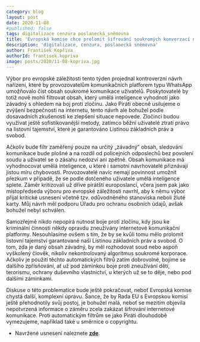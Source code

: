 ```yaml
---
category: blog
layout: post
date: 2020-11-08
#published: false
tags: digitalizace cenzura poslanecká_sněmovna
title: 'Evropská komise chce prolomit šifrování soukromých konverzací na internetu. Jde o narušení listovního tajemství, namítají Piráti'
description: 'digitalizace, cenzura, poslanecká sněmovna'
author: František Kopřiva
authorId: frantisek.kopriva
image: posts/2020/11-08-kopriva.jpg
---
```


Výbor pro evropské záležitosti tento týden projednal kontroverzní návrh nařízení, které by provozovatelům komunikačních platforem typu WhatsApp umožňovalo číst obsah soukromé komunikace uživatelů. Poskytovatelé by totiž nově mohli filtrovat obsah, který umělá inteligence vyhodnotí jako závadný s ohledem na boj proti zločinu. Jako Piráti obecně usilujeme o zvýšení bezpečnosti na internetu, tento návrh ale bohužel podle dosavadních zkušeností ke zlepšení situace nepovede. Zločinci budou využívat ještě sofistikovanější metody, zatímco běžní uživatelé ztratí právo na listovní tajemství, které je garantováno Listinou základních práv a svobod. 

Ačkoliv bude filtr zaměřený pouze na určitý „závadný” obsah, sledování komunikace bude plošné a na rozdíl od policejních odposlechů bez povolení soudu a uživatel se o zásahu nedozví ani zpětně. Obsah komunikace má vyhodnocovat umělá inteligence, u které i samotní navrhovatelé přiznávají jistou míru chybovosti. Provozovatelé navíc nemají povinnost umožnit přezkum v případě, že se podle dotčeného uživatele umělá inteligence splete. Záměr kritizovali už dříve pirátští europoslanci, včera jsem pak jako místopředseda výboru pro evropské záležitosti navrhl, aby k němu výbor přijal kritické usnesení včetně tzv. odůvodněného stanoviska neboli žluté karty. Můj návrh měl podporu Úřadu pro ochranu osobních údajů, avšak bohužel nebyl schválen. 

Samozřejmě nikdo nepopírá nutnost boje proti zločinu, kdy jsou ke kriminální činnosti někdy opravdu zneužívány internetové komunikační platformy. Nesouhlasíme ovšem s tím, že by se kvůli tomu mělo prolomit listovní tajemství garantované naší Listinou základních práv a svobod. O tom, zda je daný obsah závadný, by měl rozhodovat soud nebo aspoň vyškolený člověk, nikoliv nekontrolovaný algoritmus soukromé korporace. Ačkoliv je použití těchto automatických filtrů zatím dobrovolné, bojíme se dalšího zpřísňování, ať už pod záminkou boje proti zneužívání dětí, terorismu, ochrany duševního vlastnictví, u kterých už se to děje, nebo pod dalšími záminkami. 

Diskuse o této problematice bude ještě pokračovat, neboť Evropská komise chystá další, komplexní úpravu. Šance, že by Rada EU s Evropskou komisí ještě přehodnotily svůj postoj, je bohužel malá, neboť se mezitím objevila nepotvrzená informace o záměru zcela zakázat šifrování internetové komunikace. Proti automatickým filtrům se jako Piráti dlouhodobě vymezujeme, například také u směrnice o copyrightu.

* Navržené usnesení naleznete **[zde](https://www.pirati.cz/assets/pdf/Usnesení-šifrování.pdf)**.
